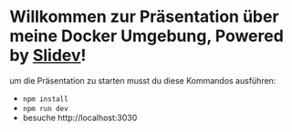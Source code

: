 # Willkommen zur Präsentation über meine Docker Umgebung, Powered by [Slidev](https://github.com/slidevjs/slidev)!

um die Präsentation zu starten musst du diese Kommandos ausführen:

- `npm install`
- `npm run dev`
- besuche http://localhost:3030

